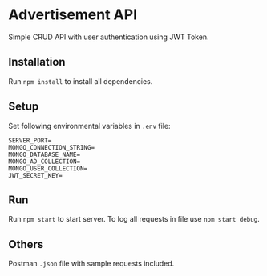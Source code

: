 # Advertisement API

Simple CRUD API with user authentication using JWT Token.

## Installation

Run `npm install` to install all dependencies.

## Setup

Set following environmental variables in `.env` file:

```
SERVER_PORT=
MONGO_CONNECTION_STRING=
MONGO_DATABASE_NAME=
MONGO_AD_COLLECTION=
MONGO_USER_COLLECTION=
JWT_SECRET_KEY=
```

## Run

Run `npm start` to start server. To log all requests in file use `npm start debug`.

## Others

Postman `.json` file with sample requests included.
